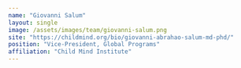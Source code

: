 ```yaml
---
name: "Giovanni Salum"
layout: single
image: /assets/images/team/giovanni-salum.png
site: "https://childmind.org/bio/giovanni-abrahao-salum-md-phd/"
position: "Vice-President, Global Programs"
affiliation: "Child Mind Institute"
---
```

